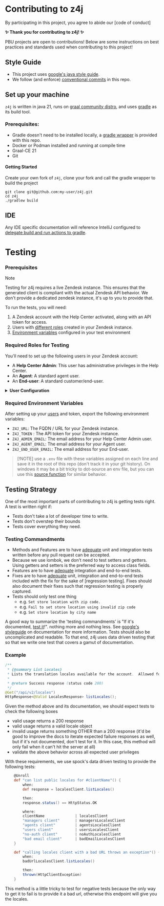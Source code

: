 # Contributing to z4j

By participating in this project, you agree to abide our
[code of conduct]


**✨ Thank you for contributing to z4j! ✨**

PBU projects are open to contributions! Below are some instructions on best practices and standards used when contributing to this project!

## Style Guide
- This project uses [google's java style guide].
- We follow (and enforce) [conventional commits] in this repo.
## Set up your machine

`z4j` is written in java 21, runs on [graal community distro], and uses [gradle] as its build tool.

### Prerequisites:
- Gradle doesn't need to be installed locally, a [gradle wrapper] is provided with this repo.
- Docker or Podman installed and running at compile time
- Graal-CE 21
- Git

#### Getting Started
Create your own fork of `z4j`, clone your fork and call the gradle wrapper to build the project

```shell
git clone git@github.com:my-user/z4j.git
cd z4j
./gradlew build
```
## IDE
Any IDE specific documentation will reference IntelliJ configured to [delegate build and run actions to gradle].

# Testing

### Prerequisites

> [!NOTE]
> Testing for z4j requires a live Zendesk instance. This ensures that the generated client is compliant with the actual
> Zendesk API behavior. We don't provide a dedicated zendesk instance, it's up to you to provide that.

To run the tests, you will need:

1. A Zendesk account with the Help Center activated, along with an API token for access.
2. Users with [different roles] created in your Zendesk instance.
3. [Environment variables] configured in your test environment

### Required Roles for Testing

You'll need to set up the following users in your Zendesk account:

* A **Help Center Admin**: This user has administrative privileges in the Help Center.
* An **Agent**: A standard agent user.
* An **End-user**: A standard customer/end-user.


<details id="user-configuration"><summary><strong>User Configuration</strong></summary>

View a user's configured role by navigating to {domain}.zendesk.com/admin/people/team/members, then selecting a user.
<table>
  <thead>
    <tr>
      <th>User Type</th>
      <th>Product</th>
      <th>Role</th>
      <th>Access</th>
    </tr>
  </thead>
  <tbody>
    <tr>
      <td rowspan="5">Admin</td>
      <td>Support</td><td><strong>Admin</strong></td><td>✅</td>
    </tr>
    <tr><td>Guide</td><td><em>Defined by Support role</em></td><td>✅</td></tr>
    <tr><td>Explore</td><td><em>Defined by Support role</em></td><td>✅</td></tr>
    <tr><td>Talk</td><td><strong>Admin</strong></td><td>✅</td></tr>
    <tr><td>Chat</td><td><strong>Admin</strong></td><td>✅</td></tr>
    <tr>
      <td rowspan="5">Agent</td>
      <td>Support</td><td><strong>Agent</strong></td><td>✅</td>
    </tr>
    <tr><td>Guide</td><td><em>Defined by Support role</em></td><td>✅</td></tr>
    <tr><td>Explore</td><td><em>Defined by Support role</em></td><td>✅</td></tr>
    <tr><td>Talk</td><td><strong>Agent</strong></td><td>✅</td></tr>
    <tr><td>Chat</td><td><strong>Agent</strong></td><td>✅</td></tr>
    <tr>
      <td rowspan="5">End-user</td>
      <td>Support</td>
      <td rowspan="5" colspan="2" >Not Applicable
    </tr>
    <tr><td>Guide</td></tr>
    <tr><td>Explore</td></tr>
    <tr><td>Talk</td></tr>
    <tr><td>Chat</td></tr>
  </tbody>
</table>

</details>

### Required Environment Variables

After setting up your [users] and token, export the following environment variables:

* `Z4J_URL`: The FQDN / URL for your Zendesk instance.
* `Z4J_TOKEN` : The API token for your Zendesk instance.
* `Z4J_ADMIN_EMAIL`: The email address for your Help Center Admin user.
* `Z4J_AGENT_EMAIL`: The email address for your Agent user.
* `Z4J_END_USER_EMAIL`: The email address for your End-user.

> [!NOTE] use a `.env` file with these variables assigned on each line and save it in the root of this repo (don't track
> it in your git history). On windows it may be a bit tricky to dot-source an env file, but you can use this [source function] for similar behavior.

## Testing Strategy

One of the most important parts of contributing to z4j is getting tests right. A test is written right if:
- Tests don't take a lot of developer time to write.
- Tests don't overstep their bounds
- Tests cover everything they need. 

### Testing Commandments
- Methods and Features are to have [adequate] unit and integration tests written before any pull request can be accepted.
- Because we use lombok, we don't need to test setters and getters. Using getters and setters is the preferred way to access class fields.
- Features are to have [adequate] integration and end-to-end tests.
- Fixes are to have [adequate] unit, integration and end-to-end tests included with the fix for the sake of [regression testing]. Fixes should also document their fixes such that regression testing is properly captured. 
- Tests should only test one thing
  - e.g. `Set store location with zip code.`
  - e.g. `Fail to set store location using invalid zip code`
  - e.g. `Set store location by city name`

A good way to summarize the 'testing commandments' is "If it's documented, [test it]!". nothing more and nothing less. See [google's styleguide] on documentation for more information. Tests should also be uncomplicated and readable. To that end, z4j uses data driven testing that so that we write one test that covers a gamut of documentation. 

### Example

```java
/**
 * {@summary List Locales}
 * Lists the translation locales available for the account.  Allowed for anyone
 *
 * @return Success response (status code 200)
 */
@Get("/api/v2/locales")
HttpResponse<@Valid LocalesResponse> listLocales();
```

Given the method above and its documentation, we should expect tests to check the following boxes

- valid usage returns a 200 response
- valid usage returns a valid locale object
- invalid usage returns something OTHER than a 200 response (it'd be good to improve the docs to iterate expected failure responses as well, but if it's not documented, don't test for it. In this case, this method will only fail when it can't hit the server at all)
- validate the above behavior across all expected user privileges

With these requirements, we use spock's data driven testing to provide the following tests:

```groovy
    @Unroll
    def "can list public locales for #clientName"() {
        when:
        def response = localesClient.listLocales()

        then:
        response.status() == HttpStatus.OK

        where:
        clientName              | localesClient
        "managers client"       | managersLocalesClient
        "agents client"         | agentsLocalesClient
        "users client"          | usersLocalesClient
        "no-auth client"        | noAuthLocalesClient
        "bad email client"      | badEmailLocalesClient
    }

    def "calling locales client with a bad URL throws an exception"() {
        when:
        badUrlLocalesClient.listLocales()

        then:
        thrown(HttpClientException)
    }
```
This method is a little tricky to test for negative tests because the only way to get it to fail is to provide it a bad url, otherwise this endpoint will give you the locales. 

[adequate]:#Testing-Strategy
[branches of code]:https://medium.com/@zubairkhansh/branch-testing-and-branch-coverage-3fb4bbd9f949
[conventional commits]:https://www.conventionalcommits.org/en/v1.0.0/
[delegate build and run actions to gradle]:https://www.jetbrains.com/help/idea/work-with-gradle-projects.html#delegate_build_gradle
[different roles]:#Required-Roles-for-Testing
[google's java style guide]:https://google.github.io/styleguide/javaguide.html
[google's styleguide]:https://google.github.io/styleguide/javaguide.html#s7-javadoc
[gradle]:https://gradle.org/maven-and-gradle/
[gradle wrapper]:https://docs.gradle.org/current/userguide/gradle_wrapper_basics.html
[graal community distro]:https://www.graalvm.org/
[Environment Variables]:#Required-Environment-Variables
[source function]:https://gist.github.com/Jonathan-Zollinger/96160f971741f5f3a8749d10127e7764
[test it]:https://www.geeksforgeeks.org/software-engineering/difference-between-positive-testing-and-negative-testing/
[Testing]:#testing
[users]:#Required-Roles-for-Testing